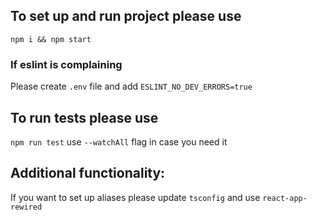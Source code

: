 ## To set up and run project please use

`npm i && npm start`

### If eslint is complaining
Please create `.env` file and add
`ESLINT_NO_DEV_ERRORS=true`

## To run tests please use

`npm run test` use `--watchAll` flag in case you need it

## Additional functionality:
If you want to set up aliases please update `tsconfig` and use `react-app-rewired`
